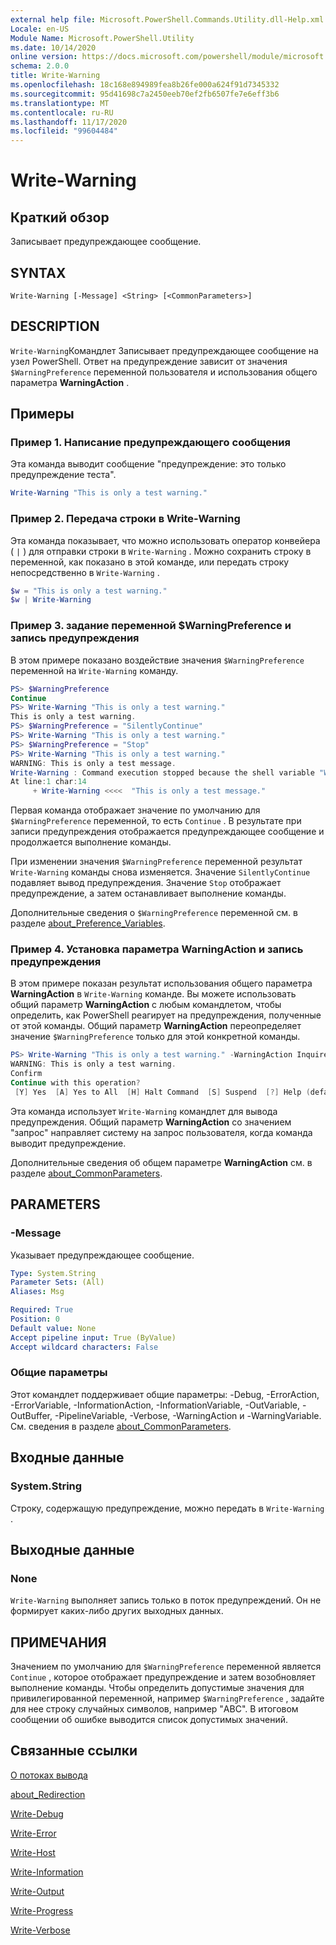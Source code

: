```yaml
---
external help file: Microsoft.PowerShell.Commands.Utility.dll-Help.xml
Locale: en-US
Module Name: Microsoft.PowerShell.Utility
ms.date: 10/14/2020
online version: https://docs.microsoft.com/powershell/module/microsoft.powershell.utility/write-warning?view=powershell-7.2&WT.mc_id=ps-gethelp
schema: 2.0.0
title: Write-Warning
ms.openlocfilehash: 18c168e894989fea8b26fe000a624f91d7345332
ms.sourcegitcommit: 95d41698c7a2450eeb70ef2fb6507fe7e6eff3b6
ms.translationtype: MT
ms.contentlocale: ru-RU
ms.lasthandoff: 11/17/2020
ms.locfileid: "99604484"
---
```

# Write-Warning

## Краткий обзор
Записывает предупреждающее сообщение.

## SYNTAX

```
Write-Warning [-Message] <String> [<CommonParameters>]
```

## DESCRIPTION

`Write-Warning`Командлет Записывает предупреждающее сообщение на узел PowerShell. Ответ на предупреждение зависит от значения `$WarningPreference` переменной пользователя и использования общего параметра **WarningAction** .

## Примеры

### Пример 1. Написание предупреждающего сообщения

Эта команда выводит сообщение "предупреждение: это только предупреждение теста".

```powershell
Write-Warning "This is only a test warning."
```

### Пример 2. Передача строки в Write-Warning

Эта команда показывает, что можно использовать оператор конвейера ( `|` ) для отправки строки в `Write-Warning` .
Можно сохранить строку в переменной, как показано в этой команде, или передать строку непосредственно в `Write-Warning` .

```powershell
$w = "This is only a test warning."
$w | Write-Warning
```

### Пример 3. задание переменной $WarningPreference и запись предупреждения

В этом примере показано воздействие значения `$WarningPreference` переменной на `Write-Warning` команду.

```powershell
PS> $WarningPreference
Continue
PS> Write-Warning "This is only a test warning."
This is only a test warning.
PS> $WarningPreference = "SilentlyContinue"
PS> Write-Warning "This is only a test warning."
PS> $WarningPreference = "Stop"
PS> Write-Warning "This is only a test warning."
WARNING: This is only a test message.
Write-Warning : Command execution stopped because the shell variable "WarningPreference" is set to Stop.
At line:1 char:14
     + Write-Warning <<<<  "This is only a test message."
```

Первая команда отображает значение по умолчанию для `$WarningPreference` переменной, то есть `Continue` . В результате при записи предупреждения отображается предупреждающее сообщение и продолжается выполнение команды.

При изменении значения `$WarningPreference` переменной результат `Write-Warning` команды снова изменяется. Значение `SilentlyContinue` подавляет вывод предупреждения. Значение `Stop` отображает предупреждение, а затем останавливает выполнение команды.

Дополнительные сведения о `$WarningPreference` переменной см. в разделе [about_Preference_Variables](../Microsoft.Powershell.Core/About/about_Preference_Variables.md).

### Пример 4. Установка параметра WarningAction и запись предупреждения

В этом примере показан результат использования общего параметра **WarningAction** в `Write-Warning` команде. Вы можете использовать общий параметр **WarningAction** с любым командлетом, чтобы определить, как PowerShell реагирует на предупреждения, полученные от этой команды. Общий параметр **WarningAction** переопределяет значение `$WarningPreference` только для этой конкретной команды.

```powershell
PS> Write-Warning "This is only a test warning." -WarningAction Inquire
WARNING: This is only a test warning.
Confirm
Continue with this operation?
 [Y] Yes  [A] Yes to All  [H] Halt Command  [S] Suspend  [?] Help (default is "Y"):
```

Эта команда использует `Write-Warning` командлет для вывода предупреждения. Общий параметр **WarningAction** со значением "запрос" направляет систему на запрос пользователя, когда команда выводит предупреждение.

Дополнительные сведения об общем параметре **WarningAction** см. в разделе [about_CommonParameters](../Microsoft.Powershell.Core/About/about_CommonParameters.md).

## PARAMETERS

### -Message
Указывает предупреждающее сообщение.

```yaml
Type: System.String
Parameter Sets: (All)
Aliases: Msg

Required: True
Position: 0
Default value: None
Accept pipeline input: True (ByValue)
Accept wildcard characters: False
```

### Общие параметры

Этот командлет поддерживает общие параметры: -Debug, -ErrorAction, -ErrorVariable, -InformationAction, -InformationVariable, -OutVariable, -OutBuffer, -PipelineVariable, -Verbose, -WarningAction и -WarningVariable. См. сведения в разделе [about_CommonParameters](https://go.microsoft.com/fwlink/?LinkID=113216).

## Входные данные

### System.String

Строку, содержащую предупреждение, можно передать в `Write-Warning` .

## Выходные данные

### None

`Write-Warning` выполняет запись только в поток предупреждений. Он не формирует каких-либо других выходных данных.

## ПРИМЕЧАНИЯ

Значением по умолчанию для `$WarningPreference` переменной является `Continue` , которое отображает предупреждение и затем возобновляет выполнение команды. Чтобы определить допустимые значения для привилегированной переменной, например `$WarningPreference` , задайте для нее строку случайных символов, например "ABC". В итоговом сообщении об ошибке выводится список допустимых значений.

## Связанные ссылки

[О потоках вывода](../Microsoft.PowerShell.Core/About/about_Output_Streams.md)

[about_Redirection](../Microsoft.PowerShell.Core/About/about_Redirection.md)

[Write-Debug](Write-Debug.md)

[Write-Error](Write-Error.md)

[Write-Host](Write-Host.md)

[Write-Information](Write-Information.md)

[Write-Output](Write-Output.md)

[Write-Progress](Write-Progress.md)

[Write-Verbose](Write-Verbose.md)
